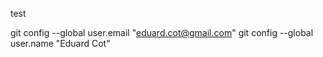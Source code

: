 test  

git config --global user.email "eduard.cot@gmail.com"
git config --global user.name "Eduard Cot"